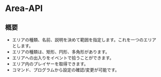 # Area-API

## 概要
- エリアの種類、名前、説明を決めて範囲を指定します。これを一つのエリアとします。
- エリアの種類は、矩形、円形、多角形があります。
- エリアへの出入りをイベントで拾うことができます。
- エリア内のプレイヤーを取得できます。
- コマンド、プログラムから設定の確認/変更が可能です。
